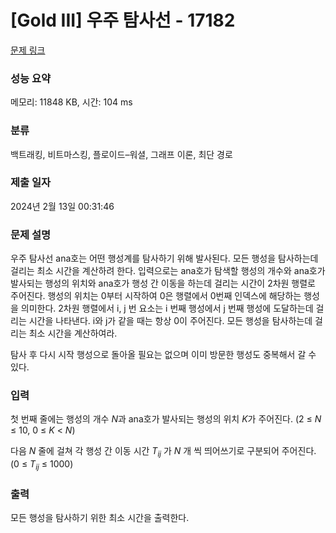 # [Gold III] 우주 탐사선 - 17182 

[문제 링크](https://www.acmicpc.net/problem/17182) 

### 성능 요약

메모리: 11848 KB, 시간: 104 ms

### 분류

백트래킹, 비트마스킹, 플로이드–워셜, 그래프 이론, 최단 경로

### 제출 일자

2024년 2월 13일 00:31:46

### 문제 설명

<p>우주 탐사선 ana호는 어떤 행성계를 탐사하기 위해 발사된다. 모든 행성을 탐사하는데 걸리는 최소 시간을 계산하려 한다. 입력으로는 ana호가 탐색할 행성의 개수와 ana호가 발사되는 행성의 위치와 ana호가 행성 간 이동을 하는데 걸리는 시간이 2차원 행렬로 주어진다. 행성의 위치는 0부터 시작하여 0은 행렬에서 0번째 인덱스에 해당하는 행성을 의미한다. 2차원 행렬에서 i, j 번 요소는 i 번째 행성에서 j 번째 행성에 도달하는데 걸리는 시간을 나타낸다. i와 j가 같을 때는 항상 0이 주어진다. 모든 행성을 탐사하는데 걸리는 최소 시간을 계산하여라.</p>

<p>탐사 후 다시 시작 행성으로 돌아올 필요는 없으며 이미 방문한 행성도 중복해서 갈 수 있다.</p>

### 입력 

 <p>첫 번째 줄에는 행성의 개수 <em>N</em>과 ana호가 발사되는 행성의 위치 <em>K</em>가 주어진다. (2 ≤ <em>N</em> ≤ 10, 0 ≤ <em>K</em> < <em>N</em>)</p>

<p>다음 <em>N </em>줄에 걸쳐 각 행성 간 이동 시간 <em>T<sub>ij</sub></em> 가 <i>N </i>개 씩 띄어쓰기로 구분되어 주어진다. (0 ≤ <em>T<sub>ij</sub></em>  ≤ 1000)</p>

### 출력 

 <p>모든 행성을 탐사하기 위한 최소 시간을 출력한다.</p>

